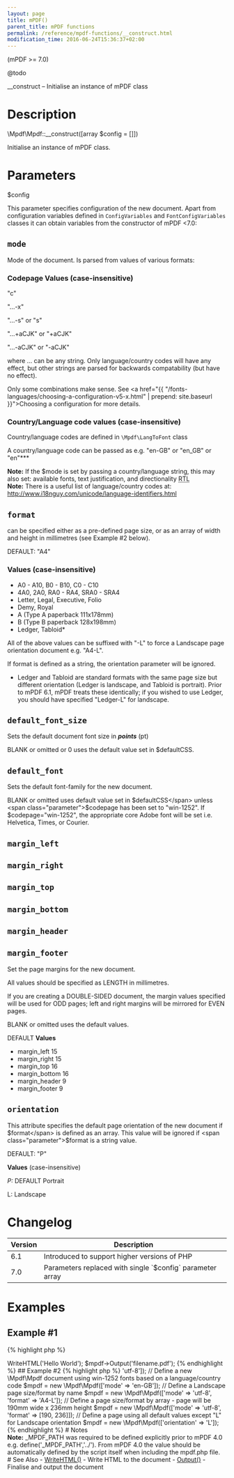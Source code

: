 ```yaml
---
layout: page
title: mPDF()
parent_title: mPDF functions
permalink: /reference/mpdf-functions/__construct.html
modification_time: 2016-06-24T15:36:37+02:00
---
```


(mPDF >= 7.0)

@todo

__construct – Initialise an instance of mPDF class

# Description

\Mpdf\Mpdf::__construct([array $config = []])

Initialise an instance of mPDF class.

# Parameters

<span class="parameter">$config</span>

This parameter specifies configuration of the new document. Apart from configuration variables defined in
`ConfigVariables` and `FontConfigVariables` classes it can obtain variables from the constructor of mPDF <7.0:

## `mode`

Mode of the document. Is parsed from values of various formats:

### Codepage Values (case-insensitive)

"c"

"...-x"

"...-s" or "s"

"...+aCJK" or "+aCJK"

"...-aCJK" or "-aCJK"

where ... can be any string. Only language/country codes will have any effect, but other strings are parsed for
backwards compatability (but have no effect).

Only some combinations make sense. See
<a href="{{ "/fonts-languages/choosing-a-configuration-v5-x.html" | prepend: site.baseurl }}">Choosing a configuration</a>
for more details.

### Country/Language code values (case-insensitive)

Country/language codes are defined in `\Mpdf\LangToFont` class

A country/language code can be passed as e.g. "en-GB" or "en_GB" or "en"***

<div class="alert alert-info" role="alert">
  <strong>Note:</strong> If the <span class="parameter">$mode</span> is set by passing a country/language string,
  this may also set: available fonts, text justification, and directionality
  <acronym title="Right-to-Left document, used for Hebrew and Arabic languages">RTL</acronym>
</div>

<div class="alert alert-info" role="alert">
  <strong>Note:</strong> There is a useful list of language/country codes at:
  <a href="http://www.i18nguy.com/unicode/language-identifiers.html">http://www.i18nguy.com/unicode/language-identifiers.html</a>
</div>

## `format`

can be specified either as a pre-defined page size, or as an array of width and height in millimetres (see Example #2 below).

<span class="smallblock">DEFAULT</span>: "A4"

### Values (case-insensitive)

- A0 - A10, B0 - B10, C0 - C10
- 4A0, 2A0, RA0 - RA4, SRA0 - SRA4
- Letter, Legal, Executive, Folio
- Demy, Royal
- A (Type A paperback 111x178mm)
- B (Type B paperback 128x198mm)
- Ledger, Tabloid*

All of the above values can be suffixed with "-L" to force a Landscape page orientation document e.g. "A4-L".

If <span class="parameter">format</span> is defined as a string, the <span class="parameter">orientation</span>
parameter will be ignored.

* Ledger and Tabloid are standard formats with the same page size but different orientation
(Ledger is landscape, and Tabloid is portrait). Prior to mPDF 6.1, mPDF treats these identically; if you wished to use
Ledger, you should have specified "Ledger-L" for landscape.

## `default_font_size`

Sets the default document font size in ***points*** (pt)

<span class="smallblock">BLANK</span> or omitted or 0 uses the default value set in <span class="parameter">$defaultCSS</span>.

## `default_font`

Sets the default font-family for the new document.

<span class="smallblock">BLANK</span> or omitted uses default value set in <span class="parameter">$defaultCSS</span>
unless <span class="parameter">$codepage</span> has been set to "win-1252". If
<span class="parameter">$codepage</span>="win-1252", the appropriate core Adobe font will be set i.e.
Helvetica, Times, or Courier.

## `margin_left`
## `margin_right`
## `margin_top`
## `margin_bottom`
## `margin_header`
## `margin_footer`

Set the page margins for the new document.

All values should be specified as <span class="smallblock">LENGTH</span> in millimetres.

If you are creating a <span class="smallblock">DOUBLE-SIDED</span> document, the margin values specified will be
used for <span class="smallblock">ODD</span> pages; left and right margins will be mirrored for
<span class="smallblock">EVEN</span> pages.

<span class="smallblock">BLANK</span> or omitted uses the default values.

<span class="smallblock">DEFAULT</span> **Values**

- <span class="parameter">margin_left</span> 15
- <span class="parameter">margin_right</span> 15
- <span class="parameter">margin_top</span> 16
- <span class="parameter">margin_bottom</span> 16
- <span class="parameter">margin_header</span> 9
- <span class="parameter">margin_footer</span> 9

## `orientation`

This attribute specifies the default page orientation of the new document if <span class="parameter">$format</span>
is defined as an array. This value will be ignored if <span class="parameter">$format</span> is a string value.

<span class="smallblock">DEFAULT</span>: "P"

**Values** (case-insensitive)

*P:* <span class="smallblock">DEFAULT</span> Portrait

L: Landscape

# Changelog

<table class="table">
	<thead>
		<tr>
			<th>Version</th>
			<th>Description</th>
		</tr>
	</thead>
	<tbody>
		<tr>
			<td>6.1</td>
			<td>Introduced to support higher versions of PHP</td>
		</tr>
		<tr>
			<td>7.0</td>
			<td>Parameters replaced with single `$config` parameter array</td>
		</tr>
	</tbody>
</table>

# Examples

## Example #1

{% highlight php %}
<?php

// Require composer autoload
require_once __DIR__ . '/vendor/autoload.php';

$mpdf = new \Mpdf\Mpdf();

$mpdf->WriteHTML('Hello World');

$mpdf->Output('filename.pdf');
{% endhighlight %}

## Example #2

{% highlight php %}
<?php

// Define a new \Mpdf\Mpdf document using utf-8 fonts
$mpdf = new \Mpdf\Mpdf(['mode' => 'utf-8']);

// Define a new \Mpdf\Mpdf document using win-1252 fonts based on a language/country code
$mpdf = new \Mpdf\Mpdf(['mode' => 'en-GB']);

// Define a Landscape page size/format by name
$mpdf = new \Mpdf\Mpdf(['mode' => 'utf-8', 'format' => 'A4-L']);

// Define a page size/format by array - page will be 190mm wide x 236mm height
$mpdf = new \Mpdf\Mpdf(['mode' => 'utf-8', 'format' => [190, 236]]);

// Define a page using all default values except "L" for Landscape orientation
$mpdf = new \Mpdf\Mpdf(['orientation' => 'L']);
{% endhighlight %}

# Notes

<div class="alert alert-info" role="alert">
  <strong>Note:</strong> <span class="smallblock">_MPDF_PATH</span> was required to be
  defined explicitly prior to mPDF 4.0 e.g. define('_MPDF_PATH','../'). From mPDF 4.0 the value should be automatically
  defined by the script itself when including the mpdf.php file.
</div>

# See Also

- <a href="{{ "/reference/mpdf-functions/writehtml.html" | prepend: site.baseurl }}">WriteHTML()</a> - Write HTML to the document
- <a href="{{ "/reference/mpdf-functions/output.html" | prepend: site.baseurl }}">Output()</a> - Finalise and output the document
